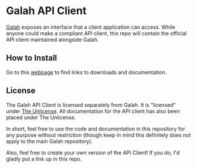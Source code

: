 # Galah API Client

[Galah](/brownhead/galah) exposes an interface that a client application can
access. While anyone could make a compliant API client, this repo will contain
the official API client maintained alongside Galah.

## How to Install

Go to this [webpage](http://galah-group.github.com/galah-apiclient/) to find
links to downloads and documentation.

## License

The Galah API Client is licensed separately from Galah. It is "licensed" under
[The Unlicense](http://www.unlicense.org). All documentation for the API client
has also been placed under The Unlicense.

In short, feel free to use the code and documentation in this repository for any
purpose without restriction (though keep in mind this definitely does not apply
to the main Galah repository).

Also, feel free to create your own version of the API Client! If you do, I'd
gladly put a link up in this repo.
